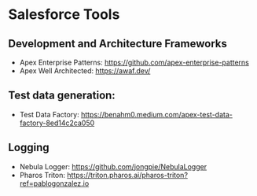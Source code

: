 # Salesforce Tools

## Development and Architecture Frameworks

- Apex Enterprise Patterns: https://github.com/apex-enterprise-patterns
- Apex Well Architected: https://awaf.dev/

## Test data generation:

- Test Data Factory: https://benahm0.medium.com/apex-test-data-factory-8ed14c2ca050

## Logging

- Nebula Logger: https://github.com/jongpie/NebulaLogger
- Pharos Triton: https://triton.pharos.ai/pharos-triton?ref=pablogonzalez.io
